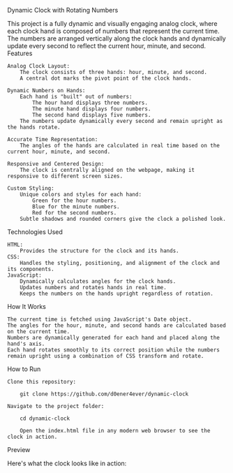 Dynamic Clock with Rotating Numbers

This project is a fully dynamic and visually engaging analog clock, where each clock hand is composed of numbers that represent the current time. The numbers are arranged vertically along the clock hands and dynamically update every second to reflect the current hour, minute, and second.
Features

    Analog Clock Layout:
        The clock consists of three hands: hour, minute, and second.
        A central dot marks the pivot point of the clock hands.

    Dynamic Numbers on Hands:
        Each hand is "built" out of numbers:
            The hour hand displays three numbers.
            The minute hand displays four numbers.
            The second hand displays five numbers.
        The numbers update dynamically every second and remain upright as the hands rotate.

    Accurate Time Representation:
        The angles of the hands are calculated in real time based on the current hour, minute, and second.

    Responsive and Centered Design:
        The clock is centrally aligned on the webpage, making it responsive to different screen sizes.

    Custom Styling:
        Unique colors and styles for each hand:
            Green for the hour numbers.
            Blue for the minute numbers.
            Red for the second numbers.
        Subtle shadows and rounded corners give the clock a polished look.

Technologies Used

    HTML:
        Provides the structure for the clock and its hands.
    CSS:
        Handles the styling, positioning, and alignment of the clock and its components.
    JavaScript:
        Dynamically calculates angles for the clock hands.
        Updates numbers and rotates hands in real time.
        Keeps the numbers on the hands upright regardless of rotation.

How It Works

    The current time is fetched using JavaScript's Date object.
    The angles for the hour, minute, and second hands are calculated based on the current time.
    Numbers are dynamically generated for each hand and placed along the hand's axis.
    Each hand rotates smoothly to its correct position while the numbers remain upright using a combination of CSS transform and rotate.

How to Run

    Clone this repository:

        git clone https://github.com/d0ener4ever/dynamic-clock

    Navigate to the project folder:

        cd dynamic-clock

        Open the index.html file in any modern web browser to see the clock in action.

Preview

Here's what the clock looks like in action:
